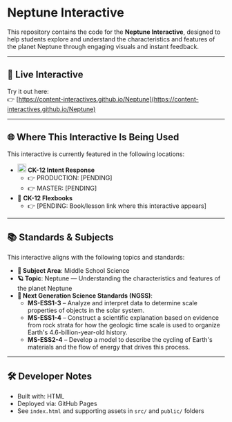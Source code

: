 # Neptune Interactive

This repository contains the code for the **Neptune Interactive**, designed to help students explore and understand the characteristics and features of the planet Neptune through engaging visuals and instant feedback.

---

## 🔗 Live Interactive

Try it out here:  
👉 [https://content-interactives.github.io/Neptune](https://content-interactives.github.io/Neptune)

---

## 🌐 Where This Interactive Is Being Used

This interactive is currently featured in the following locations:

- <img width="20" height="20" alt="image" src="https://github.com/user-attachments/assets/5d12571f-8e12-4441-98ab-c0bc94069a96" /> **CK-12 Intent Response**  
  - 👉 PRODUCTION: [PENDING]  
  - 👉 MASTER: [PENDING]
- 📘 **CK-12 Flexbooks**  
  - 👉 [PENDING: Book/lesson link where this interactive appears]

---

## 📚 Standards & Subjects

This interactive aligns with the following topics and standards:

- **📂 Subject Area**: Middle School Science  
- **🪐 Topic**: Neptune — Understanding the characteristics and features of the planet Neptune  
- **📏 Next Generation Science Standards (NGSS)**:  
  - **MS-ESS1-3** – Analyze and interpret data to determine scale properties of objects in the solar system.  
  - **MS-ESS1-4** – Construct a scientific explanation based on evidence from rock strata for how the geologic time scale is used to organize Earth's 4.6-billion-year-old history.  
  - **MS-ESS2-4** – Develop a model to describe the cycling of Earth's materials and the flow of energy that drives this process.

---

## 🛠️ Developer Notes

- Built with: HTML  
- Deployed via: GitHub Pages  
- See `index.html` and supporting assets in `src/` and `public/` folders
